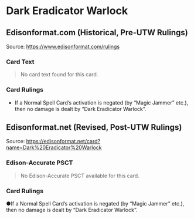 # Dark Eradicator Warlock

## Edisonformat.com (Historical, Pre-UTW Rulings)

Source: https://www.edisonformat.com/rulings

### Card Text

> No card text found for this card.

### Card Rulings

*   If a Normal Spell Card’s activation is negated (by “Magic Jammer” etc.), then no damage is dealt by “Dark Eradicator Warlock”.

## Edisonformat.net (Revised, Post-UTW Rulings)

Source: https://edisonformat.net/card?name=Dark%20Eradicator%20Warlock

### Edison-Accurate PSCT

> No Edison-Accurate PSCT available for this card.

### Card Rulings

●If a Normal Spell Card’s activation is negated (by “Magic Jammer” etc.), then no damage is dealt by “Dark Eradicator Warlock”.
            